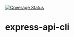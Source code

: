 [![Coverage Status](https://coveralls.io/repos/github/wwhite11/express-api-ci/badge.svg?branch=master)](https://coveralls.io/github/wwhite11/express-api-ci?branch=master)

# express-api-cli
